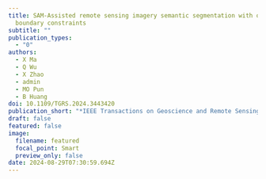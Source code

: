 ```yaml
---
title: SAM-Assisted remote sensing imagery semantic segmentation with object and
  boundary constraints
subtitle: ""
publication_types:
  - "0"
authors:
  - X Ma
  - Q Wu
  - X Zhao
  - admin
  - MO Pun
  - B Huang
doi: 10.1109/TGRS.2024.3443420
publication_short: "*IEEE Transactions on Geoscience and Remote Sensing*, 2024"
draft: false
featured: false
image:
  filename: featured
  focal_point: Smart
  preview_only: false
date: 2024-08-29T07:30:59.694Z
---
```


